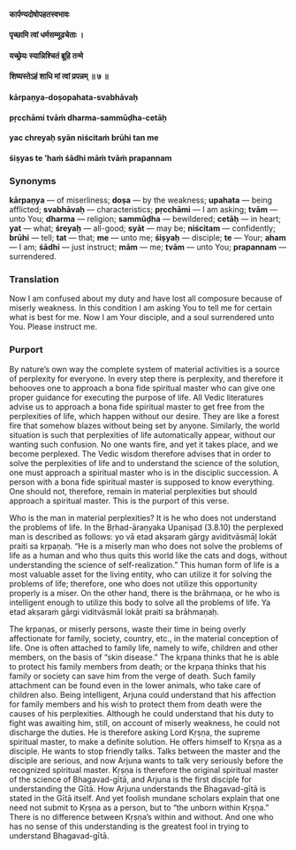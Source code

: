#### कार्पण्यदोषोपहतस्वभावः
#### पृच्छामि त्वां धर्मसम्मूढचेताः ।
#### यच्छ्रेयः स्यान्निश्चितं ब्रूहि तन्मे
#### शिष्यस्तेऽहं शाधि मां त्वां प्रपन्नम् ॥ ७ ॥

#### kārpaṇya-doṣopahata-svabhāvaḥ
#### pṛcchāmi tvāṁ dharma-sammūḍha-cetāḥ
#### yac chreyaḥ syān niścitaṁ brūhi tan me
#### śiṣyas te ’haṁ śādhi māṁ tvāṁ prapannam

### Synonyms

**kārpaṇya** — of miserliness; **doṣa** — by the weakness; **upahata** — being afflicted; **svabhāvaḥ** — characteristics; **pṛcchāmi** — I am asking; **tvām** — unto You; **dharma** — religion; **sammūḍha** — bewildered; **cetāḥ** — in heart; **yat** — what; **śreyaḥ** — all-good; **syāt** — may be; **niścitam** — confidently; **brūhi** — tell; **tat** — that; **me** — unto me; **śiṣyaḥ** — disciple; **te** — Your; **aham** — I am; **śādhi** — just instruct; **mām** — me; **tvām** — unto You; **prapannam** — surrendered.

### Translation

Now I am confused about my duty and have lost all composure because of miserly weakness. In this condition I am asking You to tell me for certain what is best for me. Now I am Your disciple, and a soul surrendered unto You. Please instruct me.

### Purport

By nature’s own way the complete system of material activities is a source of perplexity for everyone. In every step there is perplexity, and therefore it behooves one to approach a bona fide spiritual master who can give one proper guidance for executing the purpose of life. All Vedic literatures advise us to approach a bona fide spiritual master to get free from the perplexities of life, which happen without our desire. They are like a forest fire that somehow blazes without being set by anyone. Similarly, the world situation is such that perplexities of life automatically appear, without our wanting such confusion. No one wants fire, and yet it takes place, and we become perplexed. The Vedic wisdom therefore advises that in order to solve the perplexities of life and to understand the science of the solution, one must approach a spiritual master who is in the disciplic succession. A person with a bona fide spiritual master is supposed to know everything. One should not, therefore, remain in material perplexities but should approach a spiritual master. This is the purport of this verse.

Who is the man in material perplexities? It is he who does not understand the problems of life. In the Bṛhad-āraṇyaka Upaniṣad (3.8.10) the perplexed man is described as follows: yo vā etad akṣaraṁ gārgy aviditvāsmāḻ lokāt praiti sa kṛpaṇaḥ. “He is a miserly man who does not solve the problems of life as a human and who thus quits this world like the cats and dogs, without understanding the science of self-realization.” This human form of life is a most valuable asset for the living entity, who can utilize it for solving the problems of life; therefore, one who does not utilize this opportunity properly is a miser. On the other hand, there is the brāhmaṇa, or he who is intelligent enough to utilize this body to solve all the problems of life. Ya etad akṣaraṁ gārgi viditvāsmāl lokāt praiti sa brāhmaṇaḥ.

The kṛpaṇas, or miserly persons, waste their time in being overly affectionate for family, society, country, etc., in the material conception of life. One is often attached to family life, namely to wife, children and other members, on the basis of “skin disease.” The kṛpaṇa thinks that he is able to protect his family members from death; or the kṛpaṇa thinks that his family or society can save him from the verge of death. Such family attachment can be found even in the lower animals, who take care of children also. Being intelligent, Arjuna could understand that his affection for family members and his wish to protect them from death were the causes of his perplexities. Although he could understand that his duty to fight was awaiting him, still, on account of miserly weakness, he could not discharge the duties. He is therefore asking Lord Kṛṣṇa, the supreme spiritual master, to make a definite solution. He offers himself to Kṛṣṇa as a disciple. He wants to stop friendly talks. Talks between the master and the disciple are serious, and now Arjuna wants to talk very seriously before the recognized spiritual master. Kṛṣṇa is therefore the original spiritual master of the science of Bhagavad-gītā, and Arjuna is the first disciple for understanding the Gītā. How Arjuna understands the Bhagavad-gītā is stated in the Gītā itself. And yet foolish mundane scholars explain that one need not submit to Kṛṣṇa as a person, but to “the unborn within Kṛṣṇa.” There is no difference between Kṛṣṇa’s within and without. And one who has no sense of this understanding is the greatest fool in trying to understand Bhagavad-gītā.